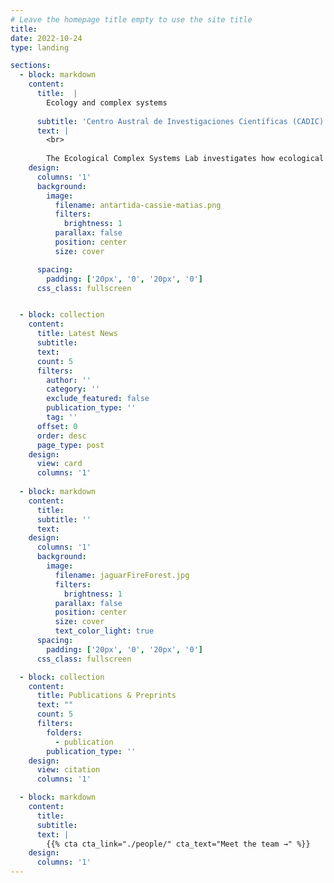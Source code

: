 ```yaml
---
# Leave the homepage title empty to use the site title
title:
date: 2022-10-24
type: landing

sections:
  - block: markdown
    content:
      title:  |
        Ecology and complex systems
        
      subtitle: 'Centro Austral de Investigaciones Científicas (CADIC)'
      text: |
        <br>
        
        The Ecological Complex Systems Lab investigates how ecological systems are shaped by interactions across scales—spatial, temporal, and organizational—using complex systems theory, quantitative modeling, and network approaches. 
    design:
      columns: '1'
      background:
        image: 
          filename: antartida-cassie-matias.png
          filters:
            brightness: 1
          parallax: false
          position: center
          size: cover

      spacing:
        padding: ['20px', '0', '20px', '0']
      css_class: fullscreen


  - block: collection
    content:
      title: Latest News
      subtitle:
      text:
      count: 5
      filters:
        author: ''
        category: ''
        exclude_featured: false
        publication_type: ''
        tag: ''
      offset: 0
      order: desc
      page_type: post
    design:
      view: card
      columns: '1'
  
  - block: markdown
    content:
      title:
      subtitle: ''
      text:
    design:
      columns: '1'
      background:
        image: 
          filename: jaguarFireForest.jpg
          filters:
            brightness: 1
          parallax: false
          position: center
          size: cover
          text_color_light: true
      spacing:
        padding: ['20px', '0', '20px', '0']
      css_class: fullscreen

  - block: collection
    content:
      title: Publications & Preprints
      text: ""
      count: 5
      filters:
        folders:
          - publication
        publication_type: ''
    design:
      view: citation
      columns: '1'

  - block: markdown
    content:
      title:
      subtitle:
      text: |
        {{% cta cta_link="./people/" cta_text="Meet the team →" %}}
    design:
      columns: '1'
---
```

